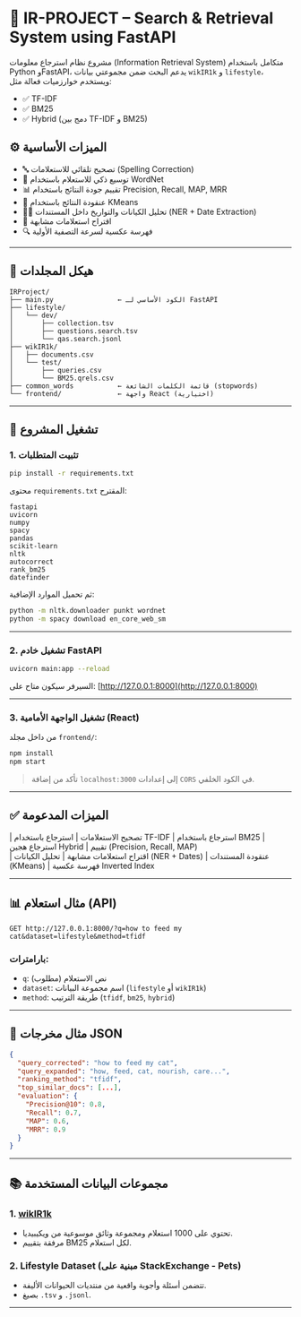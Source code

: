# 🔎 IR-PROJECT – Search & Retrieval System using FastAPI

مشروع نظام استرجاع معلومات (Information Retrieval System) متكامل باستخدام Python وFastAPI، يدعم البحث ضمن مجموعتي بيانات `wikIR1k` و `lifestyle`، ويستخدم خوارزميات فعالة مثل:

- ✅ TF-IDF
- ✅ BM25
- ✅ Hybrid (دمج بين TF-IDF و BM25)

## ⚙️ الميزات الأساسية

- 🔤 تصحيح تلقائي للاستعلامات (Spelling Correction)
- 🔁 توسيع ذكي للاستعلام باستخدام WordNet
- 📊 تقييم جودة النتائج باستخدام Precision, Recall, MAP, MRR
- 🧠 عنقودة النتائج باستخدام KMeans
- 🕵️‍♂️ تحليل الكيانات والتواريخ داخل المستندات (NER + Date Extraction)
- 🧭 اقتراح استعلامات مشابهة
- 🔍 فهرسة عكسية لسرعة التصفية الأولية

---

## 📁 هيكل المجلدات

```
IRProject/
├── main.py                ← الكود الأساسي لـ FastAPI
├── lifestyle/
│   └── dev/
│       ├── collection.tsv
│       ├── questions.search.tsv
│       └── qas.search.jsonl
├── wikIR1k/
│   ├── documents.csv
│   └── test/
│       ├── queries.csv
│       └── BM25.qrels.csv
├── common_words           ← قائمة الكلمات الشائعة (stopwords)
└── frontend/              ← واجهة React (اختيارية)
```

---

## 🚀 تشغيل المشروع

### 1. تثبيت المتطلبات

```bash
pip install -r requirements.txt
```

محتوى `requirements.txt` المقترح:

```
fastapi
uvicorn
numpy
spacy
pandas
scikit-learn
nltk
autocorrect
rank_bm25
datefinder
```

ثم تحميل الموارد الإضافية:

```bash
python -m nltk.downloader punkt wordnet
python -m spacy download en_core_web_sm
```

---

### 2. تشغيل خادم FastAPI

```bash
uvicorn main:app --reload
```

السيرفر سيكون متاح على: [http://127.0.0.1:8000](http://127.0.0.1:8000)

---

### 3. تشغيل الواجهة الأمامية (React)

من داخل مجلد `frontend/`:

```bash
npm install
npm start
```

> تأكد من إضافة `localhost:3000` إلى إعدادات `CORS` في الكود الخلفي.

---

## ✅ الميزات المدعومة

| تصحيح الاستعلامات
| استرجاع باستخدام TF-IDF
| استرجاع باستخدام BM25
| استرجاع هجين Hybrid
| تقييم (Precision, Recall, MAP)  
| اقتراح استعلامات مشابهة
| تحليل الكيانات (NER + Dates)
| عنقودة المستندات (KMeans)
| فهرسة عكسية Inverted Index

---

## 📊 مثال استعلام (API)

```http
GET http://127.0.0.1:8000/?q=how to feed my cat&dataset=lifestyle&method=tfidf
```

### بارامترات:

- `q`: نص الاستعلام (مطلوب)
- `dataset`: اسم مجموعة البيانات (`lifestyle` أو `wikIR1k`)
- `method`: طريقة الترتيب (`tfidf`, `bm25`, `hybrid`)

---

## 🧪 مثال مخرجات JSON

```json
{
  "query_corrected": "how to feed my cat",
  "query_expanded": "how, feed, cat, nourish, care...",
  "ranking_method": "tfidf",
  "top_similar_docs": [...],
  "evaluation": {
    "Precision@10": 0.8,
    "Recall": 0.7,
    "MAP": 0.6,
    "MRR": 0.9
  }
}
```

---

## 📚 مجموعات البيانات المستخدمة

### 1. [wikIR1k](https://github.com/iai-group/WikIR)

- تحتوي على 1000 استعلام ومجموعة وثائق موسوعية من ويكيبيديا.
- مرفقة بتقييم BM25 لكل استعلام.

### 2. Lifestyle Dataset (مبنية على StackExchange - Pets)

- تتضمن أسئلة وأجوبة واقعية من منتديات الحيوانات الأليفة.
- بصيغ `.tsv` و `.jsonl`.

---
